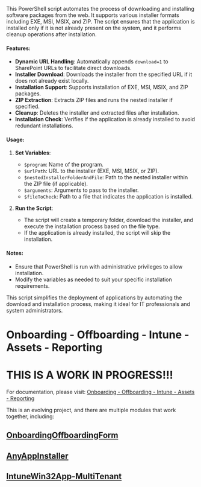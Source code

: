 This PowerShell script automates the process of downloading and installing software packages from the web. It supports various installer formats including EXE, MSI, MSIX, and ZIP. The script ensures that the application is installed only if it is not already present on the system, and it performs cleanup operations after installation.

#### Features:
- **Dynamic URL Handling**: Automatically appends `download=1` to SharePoint URLs to facilitate direct downloads.
- **Installer Download**: Downloads the installer from the specified URL if it does not already exist locally.
- **Installation Support**: Supports installation of EXE, MSI, MSIX, and ZIP packages.
- **ZIP Extraction**: Extracts ZIP files and runs the nested installer if specified.
- **Cleanup**: Deletes the installer and extracted files after installation.
- **Installation Check**: Verifies if the application is already installed to avoid redundant installations.

#### Usage:
1. **Set Variables**:
    - `$program`: Name of the program.
    - `$urlPath`: URL to the installer (EXE, MSI, MSIX, or ZIP).
    - `$nestedInstallerFolderAndFile`: Path to the nested installer within the ZIP file (if applicable).
    - `$arguments`: Arguments to pass to the installer.
    - `$fileToCheck`: Path to a file that indicates the application is installed.

2. **Run the Script**:
    - The script will create a temporary folder, download the installer, and execute the installation process based on the file type.
    - If the application is already installed, the script will skip the installation.

#### Notes:
- Ensure that PowerShell is run with administrative privileges to allow installation.
- Modify the variables as needed to suit your specific installation requirements.

This script simplifies the deployment of applications by automating the download and installation process, making it ideal for IT professionals and system administrators.

# Onboarding - Offboarding - Intune - Assets - Reporting

# THIS IS A WORK IN PROGRESS!!!

For documentation, please visit: [Onboarding - Offboarding - Intune - Assets - Reporting](https://xxxmtixxx.github.io/Onboarding-Offboarding-Intune-Assets-Reporting/)

This is an evolving project, and there are multiple modules that work together, including:

## [OnboardingOffboardingForm](https://github.com/xxxmtixxx/OnboardingOffboardingForm)

## [AnyAppInstaller](https://github.com/xxxmtixxx/AnyAppInstaller)

## [IntuneWin32App-MultiTenant](https://github.com/xxxmtixxx/IntuneWin32App-MultiTenant)
